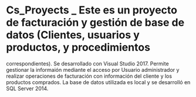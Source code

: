 # Cs_Proyects _ Este es un proyecto de facturación y gestión de base de datos  (Clientes, usuarios y productos, y procedimientos 
correspondientes). Se desarrollado con Visual Studio 2017. Permite gestionar la informaión mediante el acceso por Usuario administrador y 
realizar operaciones de facturación con información del cliente y los productos comprados. 
La base de datos utilizada es local y se desarrolló en SQL Server 2014. 


